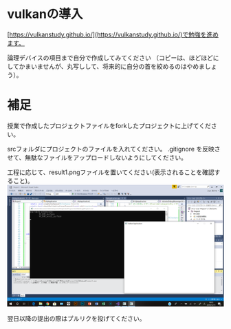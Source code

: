 # vulkanの導入

[https://vulkanstudy.github.io/](https://vulkanstudy.github.io/)で勉強を進めます。

論理デバイスの項目まで自分で作成してみてください
（コピーは、ほどほどにしてかまいませんが、丸写しして、将来的に自分の首を絞めるのはやめましょう）。


# 補足
授業で作成したプロジェクトファイルをforkしたプロジェクトに上げてください。

srcフォルダにプロジェクトのファイルを入れてください。
.gitignore を反映させて、無駄なファイルをアップロードしないようにしてください。

工程に応じて、result1.pngファイルを置いてください(表示されることを確認すること)。
![](result1.png)<br>

翌日以降の提出の際はプルリクを投げてください。
